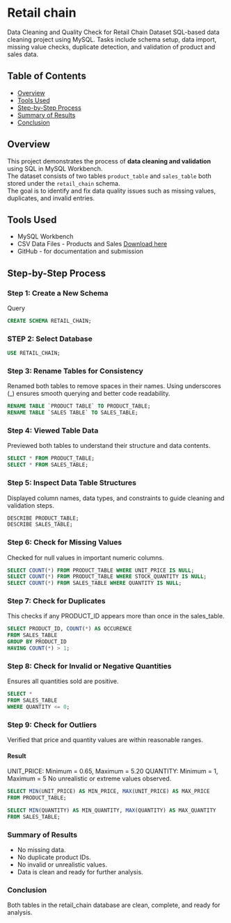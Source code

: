 # Retail chain
Data Cleaning and Quality Check for Retail Chain Dataset SQL-based data cleaning project using MySQL. Tasks include schema setup, data import, missing value checks, duplicate detection, and validation of product and sales data.
## Table of Contents
- [Overview](Overview)
- [Tools Used](Tools-Used)
- [Step-by-Step Process](Step-by-Step-Process)
- [Summary of Results](Summary-of-Results)
- [Conclusion](Conclusion)
## Overview
This project demonstrates the process of **data cleaning and validation** using SQL in MySQL Workbench.  
The dataset consists of two tables  `product_table` and `sales_table` both stored under the `retail_chain` schema.  
The goal is to identify and fix data quality issues such as missing values, duplicates, and invalid entries.

## Tools Used
- MySQL Workbench
- CSV Data Files - Products and Sales [Download here](https://drive.google.com/drive/folders/1C54PD3F7tclg7XNUXuvosH_leBDD8StO)
- GitHub - for documentation and submission

## Step-by-Step Process

### Step 1: Create a New Schema
Query
```sql
CREATE SCHEMA RETAIL_CHAIN;
```


### STEP 2: Select Database
```sql
USE RETAIL_CHAIN;
```
### Step 3: Rename Tables for Consistency
Renamed both tables to remove spaces in their names.
Using underscores (_) ensures smooth querying and better code readability.
```sql
RENAME TABLE `PRODUCT TABLE` TO PRODUCT_TABLE;
RENAME TABLE `SALES TABLE` TO SALES_TABLE;
```
### Step 4: Viewed Table Data
Previewed both tables to understand their structure and data contents.
```sql
SELECT * FROM PRODUCT_TABLE;
SELECT * FROM SALES_TABLE;
```

### Step 5: Inspect Data Table Structures
Displayed column names, data types, and constraints to guide cleaning and validation steps.
```sql
DESCRIBE PRODUCT_TABLE;
DESCRIBE SALES_TABLE;
```

### Step 6: Check for Missing Values
Checked for null values in important numeric columns.
```sql
SELECT COUNT(*) FROM PRODUCT_TABLE WHERE UNIT_PRICE IS NULL;
SELECT COUNT(*) FROM PRODUCT_TABLE WHERE STOCK_QUANTITY IS NULL;
SELECT COUNT(*) FROM SALES_TABLE WHERE QUANTITY IS NULL;
```
### Step 7: Check for Duplicates
This checks if any PRODUCT_ID appears more than once in the sales_table.
```sql
SELECT PRODUCT_ID, COUNT(*) AS OCCURENCE
FROM SALES_TABLE
GROUP BY PRODUCT_ID
HAVING COUNT(*) > 1;
```
### Step 8: Check for Invalid or Negative Quantities
Ensures all quantities sold are positive.
```sql
SELECT *
FROM SALES_TABLE
WHERE QUANTITY <= 0;
```


### Step 9: Check for Outliers
Verified that price and quantity values are within reasonable ranges.
#### Result
UNIT_PRICE: Minimum = 0.65, Maximum = 5.20
QUANTITY: Minimum = 1, Maximum = 5
No unrealistic or extreme values observed.
```sql
SELECT MIN(UNIT_PRICE) AS MIN_PRICE, MAX(UNIT_PRICE) AS MAX_PRICE
FROM PRODUCT_TABLE;

SELECT MIN(QUANTITY) AS MIN_QUANTITY, MAX(QUANTITY) AS MAX_QUANTITY
FROM SALES_TABLE;
```

### Summary of Results
- No missing data.
- No duplicate product IDs.
- No invalid or unrealistic values.
- Data is clean and ready for further analysis.

### Conclusion
Both tables in the retail_chain database are clean, complete, and ready for analysis.



